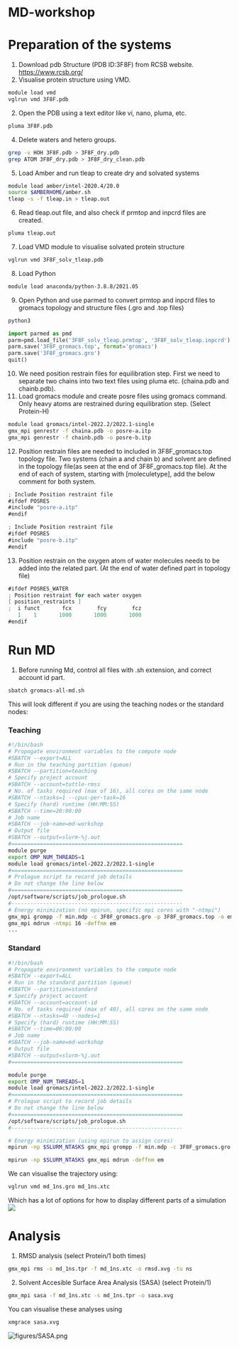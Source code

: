 # MD-workshop
# Preparation of the systems
1. Download pdb Structure (PDB ID:3F8F) from RCSB website. https://www.rcsb.org/ 
1. Visualise protein structure using VMD.
```bash
module load vmd
vglrun vmd 3F8F.pdb
```
2. Open the PDB using a text editor like vi, nano, pluma, etc.
```bash
pluma 3F8F.pdb
```
4. Delete waters and hetero groups.
```bash
grep -v HOH 3F8F.pdb > 3F8F_dry.pdb
grep ATOM 3F8F_dry.pdb > 3F8F_dry_clean.pdb
```
5. Load Amber and run tleap to create dry and solvated systems
```bash
module load amber/intel-2020.4/20.0
source $AMBERHOME/amber.sh
tleap -s -f tleap.in > tleap.out
```
6. Read tleap.out file, and also check if prmtop and inpcrd files are created.
```bash
pluma tleap.out
```
7. Load VMD module to visualise solvated protein structure
```bash
vglrun vmd 3F8F_solv_tleap.pdb
```
8. Load Python
```bash
module load anaconda/python-3.8.8/2021.05 
```
9. Open Python and use parmed to convert prmtop and inpcrd files to gromacs topology and structure files (.gro and .top files)
```bash
python3
```
```python
import parmed as pmd
parm=pmd.load_file('3F8F_solv_tleap.prmtop', '3F8F_solv_tleap.inpcrd')
parm.save('3F8F_gromacs.top', format='gromacs')
parm.save('3F8F_gromacs.gro')
quit()
```
10. We need position restrain files for equilibration step. First we need to separate two chains into two text files using pluma etc. (chaina.pdb and chainb.pdb). 
11. Load gromacs module and create posre files using gromacs command. Only heavy atoms are restrained during equilibration step. (Select Protein-H)
```bash
module load gromacs/intel-2022.2/2022.1-single
gmx_mpi genrestr -f chaina.pdb -o posre-a.itp
gmx_mpi genrestr -f chainb.pdb -o posre-b.itp
```
12. Position restrain files are needed to included in 3F8F_gromacs.top topology file. Two systems (chain a and chain b) and solvent are defined in the topology file(as seen at the end of 3F8F_gromacs.top file). At the end of each of system, starting with [moleculetype], add the below comment for both system.
```scala
; Include Position restraint file
#ifdef POSRES
#include "posre-a.itp"
#endif
```
```scala
; Include Position restraint file
#ifdef POSRES
#include "posre-b.itp"
#endif
```
13. Position restrain on the oxygen atom of water molecules needs to be added into the related part. (At the end of water defined part in topology file)
```scala
#ifdef POSRES_WATER
; Position restraint for each water oxygen
[ position_restraints ]
;  i funct       fcx        fcy        fcz
   1    1       1000       1000       1000
#endif
```
# Run MD
1. Before running Md, control all files with .sh extension, and correct account id part.
```bash
sbatch gromacs-all-md.sh
```
This will look different if you are using the teaching nodes or the standard nodes:
### Teaching

```bash
#!/bin/bash
# Propogate environment variables to the compute node
#SBATCH --export=ALL
# Run in the teaching partition (queue)
#SBATCH --partition=teaching
# Specify project account
#SBATCH --account=tuttle-rmss
# No. of tasks required (max of 16), all cores on the same node
#SBATCH --ntasks=1 --cpus-per-task=16
# Specify (hard) runtime (HH:MM:SS)
#SBATCH --time=20:00:00
# Job name
#SBATCH --job-name=md-workshop
# Output file
#SBATCH --output=slurm-%j.out
#======================================================
module purge
export OMP_NUM_THREADS=1
module load gromacs/intel-2022.2/2022.1-single
#======================================================
# Prologue script to record job details
# Do not change the line below
#======================================================
/opt/software/scripts/job_prologue.sh
#------------------------------------------------------
# Energy minimization (no mpirun, specific mpi cores with "-ntmpi")
gmx_mpi grompp -f min.mdp -c 3F8F_gromacs.gro -p 3F8F_gromacs.top -o em.tpr
gmx_mpi mdrun -ntmpi 16 -deffnm em
...
```

### Standard
```bash
#!/bin/bash
# Propogate environment variables to the compute node
#SBATCH --export=ALL
# Run in the standard partition (queue)
#SBATCH --partition=standard
# Specify project account
#SBATCH --account=account-id
# No. of tasks required (max of 40), all cores on the same node
#SBATCH --ntasks=40 --nodes=1
# Specify (hard) runtime (HH:MM:SS)
#SBATCH --time=06:00:00
# Job name
#SBATCH --job-name=md-workshop
# Output file
#SBATCH --output=slurm-%j.out
#======================================================

module purge
export OMP_NUM_THREADS=1
module load gromacs/intel-2022.2/2022.1-single
#======================================================
# Prologue script to record job details
# Do not change the line below
#======================================================
/opt/software/scripts/job_prologue.sh
#------------------------------------------------------

# Energy minimization (using mpirun to assign cores)
mpirun -np $SLURM_NTASKS gmx_mpi grompp -f min.mdp -c 3F8F_gromacs.gro -p 3F8F_gromacs.top -o em.tpr

mpirun -np $SLURM_NTASKS gmx_mpi mdrun -deffnm em
```

We can visualise the trajectory using:
```bash
vglrun vmd md_1ns.gro md_1ns.xtc
```

Which has a lot of options for how to display different parts of a simulation
![](figures/traj.png)


# Analysis
1. RMSD analysis (select Protein/1 both times)
```bash
gmx_mpi rms -s md_1ns.tpr -f md_1ns.xtc -o rmsd.xvg -tu ns
```
2. Solvent Accesible Surface Area Analysis (SASA) (select Protein/1)
```bash
gmx_mpi sasa -f md_1ns.xtc -s md_1ns.tpr -o sasa.xvg
```


You can visualise these analyses using 
```bash
xmgrace sasa.xvg
```

![figures/SASA.png](figures/SASA.png)
